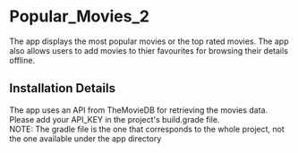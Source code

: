 # Popular_Movies_2
The app displays the most popular movies or the top rated movies. The app also allows users to add movies to thier favourites for browsing their details offline.
## Installation Details
The app uses an API from TheMovieDB for retrieving the movies data.<br>
Please add your API_KEY in the project's build.grade file.<br>
NOTE: The gradle file is the one that corresponds to the whole project, not the one available under the app directory
